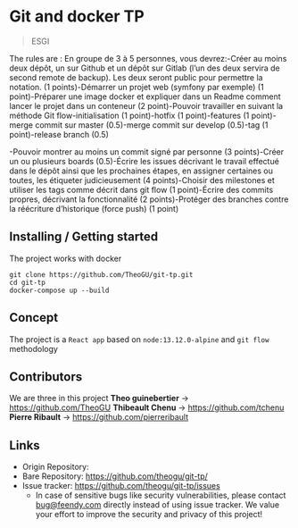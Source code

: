# Git and docker TP
> ESGI

The rules are :
En groupe de 3 à 5 personnes, vous devrez:-Créer au moins deux dépôt, un sur Github et un dépôt sur Gitlab (l’un des deux servira de second remote de backup). Les deux seront public pour permettre la notation. (1 points)-Démarrer un projet web (symfony par exemple) (1 point)-Préparer une image docker et expliquer dans un Readme comment lancer le projet dans un conteneur (2 point)-Pouvoir travailler en suivant la méthode Git flow-initialisation (1 point)-hotfix (1 point)-features (1 point)-merge commit sur master (0.5)-merge commit sur develop (0.5)-tag (1 point)-release branch (0.5)

-Pouvoir montrer au moins un commit signé par personne (3 points)-Créer un ou plusieurs boards (0.5)-Écrire les issues décrivant le travail effectué dans le dépôt ainsi que les prochaines étapes, en assigner certaines ou toutes, les étiqueter judicieusement (4 points)-Choisir des milestones et utiliser les tags comme décrit dans git flow (1 point)-Écrire des commits propres, décrivant la fonctionnalité (2 points)-Protéger des branches contre la réécriture d’historique (force push) (1 point)


## Installing / Getting started

The project works with docker

```shell
git clone https://github.com/TheoGU/git-tp.git
cd git-tp
docker-compose up --build
```

## Concept

The project is a `React app` based on `node:13.12.0-alpine` and `git flow` methodology

## Contributors

We are three in this project
**Theo guinebertier** 
	-> https://github.com/TheoGU
**Thibeault Chenu**
	-> https://github.com/tchenu
**Pierre Ribault**
	-> https://github.com/pierreribault

## Links

- Origin Repository: 
- Bare Repository: https://github.com/theogu/git-tp/
- Issue tracker: https://github.com/theogu/git-tp/issues
  - In case of sensitive bugs like security vulnerabilities, please contact
    bug@feendy.com directly instead of using issue tracker. We value your effort
    to improve the security and privacy of this project!

